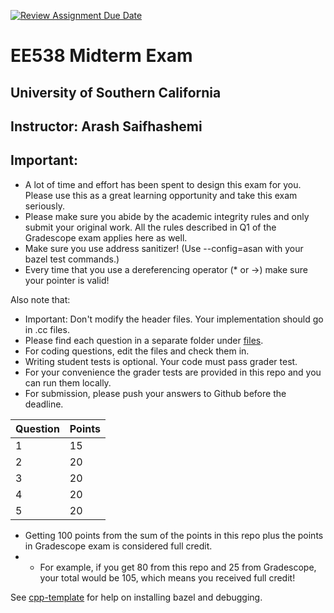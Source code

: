 [![Review Assignment Due Date](https://classroom.github.com/assets/deadline-readme-button-22041afd0340ce965d47ae6ef1cefeee28c7c493a6346c4f15d667ab976d596c.svg)](https://classroom.github.com/a/Rn4HAD2O)
# EE538 Midterm Exam 

## University of Southern California

## Instructor: Arash Saifhashemi

## Important:

- A lot of time and effort has been spent to design this exam for you. Please use this as a great learning opportunity and take this exam seriously.
- Please make sure you abide by the academic integrity rules and only submit your original work. All the rules described in Q1 of the Gradescope exam applies here as well.
- Make sure you use address sanitizer! (Use --config=asan with your bazel test commands.)
- Every time that you use a dereferencing operator (* or ->) make sure your pointer is valid!

Also note that:

- Important: Don't modify the header files. Your implementation should go in .cc files.
- Please find each question in a separate folder under [files](/files).
- For coding questions, edit the files and check them in.
- Writing student tests is optional. Your code must pass grader test.
- For your convenience the grader tests are provided in this repo and you can run them locally.
- For submission, please push your answers to Github before the deadline.

| Question | Points |
| -------- | ------ |
| 1        | 15     |
| 2        | 20     |
| 3        | 20     |
| 4        | 20     |
| 5        | 20     |

- Getting 100 points from the sum of the points in this repo plus the points in Gradescope exam is considered full credit.
- - For example, if you get 80 from this repo and 25 from Gradescope, your total would be 105, which means you received full credit!

See [cpp-template](https://github.com/ourarash/cpp-template) for help on installing bazel and debugging.

